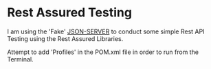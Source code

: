 # Rest Assured Testing

I am using the 'Fake' [JSON-SERVER](https://github.com/typicode/json-server) to conduct
some simple Rest API Testing using the Rest Assured Libraries.

Attempt to add 'Profiles' in the POM.xml file in order to run from the Terminal.